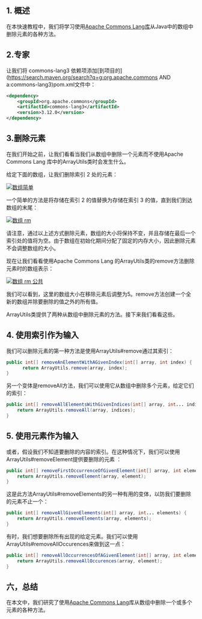 ## 1. 概述

在本快速教程中，我们将学习使用[Apache Commons Lang库](https://commons.apache.org/proper/commons-lang/)从Java中的数组中删除元素的各种方法。

## 2.专家

让我们将 commons-lang3 依赖项添加[到项目的](https://search.maven.org/search?q=g:org.apache.commons AND a:commons-lang3)pom.xml文件中：

```xml
<dependency>
    <groupId>org.apache.commons</groupId>
    <artifactId>commons-lang3</artifactId>
    <version>3.12.0</version>
</dependency>
```

## 3.删除元素

在我们开始之前，让我们看看当我们从数组中删除一个元素而不使用Apache Commons Lang 库中的ArrayUtils类时会发生什么。

给定下面的数组，让我们删除索引 2 处的元素：

[![数组简单](https://www.baeldung.com/wp-content/uploads/2019/07/Array-simple-300x75.png)](https://www.baeldung.com/wp-content/uploads/2019/07/Array-simple-300x75.png)

一个简单的方法是将存储在索引 2 的值替换为存储在索引 3 的值，直到我们到达数组的末尾：

[![数组 rm](https://www.baeldung.com/wp-content/uploads/2019/07/Array-rm-e1561592406558.png)](https://www.baeldung.com/wp-content/uploads/2019/07/Array-rm-e1561592406558.png)

请注意，通过以上述方式删除元素，数组的大小将保持不变，并且存储在最后一个索引处的值将为空。由于数组在初始化期间分配了固定的内存大小，因此删除元素不会调整数组的大小。

现在让我们看看使用Apache Commons Lang 的ArrayUtils类的remove方法删除元素时的数组表示：

[![数组 rm 公共](https://www.baeldung.com/wp-content/uploads/2019/07/Array-rm-common-e1561592423646.png)](https://www.baeldung.com/wp-content/uploads/2019/07/Array-rm-common-e1561592423646.png)

我们可以看到，这里的数组大小在移除元素后调整为5。remove方法创建一个全新的数组并除要删除的值之外的所有值。

ArrayUtils类提供了两种从数组中删除元素的方法。接下来我们看看这些。

## 4. 使用索引作为输入

我们可以删除元素的第一种方法是使用ArrayUtils#remove通过其索引：

```java
public int[] removeAnElementWithAGivenIndex(int[] array, int index) {
      return ArrayUtils.remove(array, index);
}
```

另一个变体是removeAll方法，我们可以使用它从数组中删除多个元素，给定它们的索引：

```java
public int[] removeAllElementsWithGivenIndices(int[] array, int... indices) {
    return ArrayUtils.removeAll(array, indices);
}
```

## 5. 使用元素作为输入

或者，假设我们不知道要删除的内容的索引。在这种情况下，我们可以使用ArrayUtils#removeElement提供要删除的元素 ：

```java
public int[] removeFirstOccurrenceOfGivenElement(int[] array, int element) {
    return ArrayUtils.removeElement(array, element);
}
```

这是此方法ArrayUtils#removeElements的另一种有用的变体，以防我们要删除的元素不止一个：

```java
public int[] removeAllGivenElements(int[] array, int... elements) {
    return ArrayUtils.removeElements(array, elements);
}
```

有时，我们想要删除所有出现的给定元素。我们可以使用ArrayUtils#removeAllOccurences来做到这一点：

```java
public int[] removeAllOccurrencesOfAGivenElement(int[] array, int element) {
    return ArrayUtils.removeAllOccurences(array, element);
}
```

## 六，总结

在本文中，我们研究了使用[Apache Commons Lang](https://commons.apache.org/proper/commons-lang/)库从数组中删除一个或多个元素的各种方法。